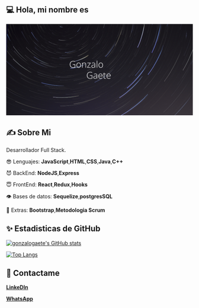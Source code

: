 ## 💻 Hola, mi nombre es 
![me](https://raw.githubusercontent.com/gonzalogaete/gonzalogaete/main/G.png)

## :writing_hand: Sobre Mi 
Desarrollador Full Stack.

😎 Lenguajes: **JavaScript**,**HTML**,**CSS**,**Java**,**C++**

😈 BackEnd: **NodeJS**,**Express**

😇 FrontEnd: **React**,**Redux**,**Hooks**

👁 Bases de datos: **Sequelize**,**postgresSQL**

👔 Extras: **Bootstrap**,**Metodologia Scrum**

## ✨ Estadisticas de GitHub
[![gonzalogaete's GitHub stats](https://github-readme-stats.vercel.app/api?username=gonzalogaete)](https://github.com/anuraghazra/github-readme-stats)

[![Top Langs](https://github-readme-stats.vercel.app/api/top-langs/?username=gonzalogaete&layout=compact)](https://github.com/anuraghazra/github-readme-stats)

## 📩 Contactame 
**[LinkeDln](https://www.linkedin.com/in/gonzalo-gaete-6b291a19b/)**


**[WhatsApp](https://wa.link/4lb3iv)**
